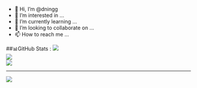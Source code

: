 - 👋 Hi, I’m @dningg
- 👀 I’m interested in ...
- 🌱 I’m currently learning ...
- 💞️ I’m looking to collaborate on ...
- 📫 How to reach me ...

##📊GitHub Stats :
![](https://github-readme-stats.vercel.app/api?username=dningg&theme=radical&hide_border=false&include_all_commits=false&count_private=false)<br/>
![](https://github-readme-streak-stats.herokuapp.com/?user=dningg&theme=radical&hide_border=false)<br/>
![](https://github-readme-stats.vercel.app/api/top-langs/?username=dningg&theme=radical&hide_border=false&include_all_commits=false&count_private=false&layout=compact)

---
[![](https://visitcount.itsvg.in/api?id=dningg&icon=0&color=0)](https://visitcount.itsvg.in)

<!---
dningg/dningg is a ✨ special ✨ repository because its `README.md` (this file) appears on your GitHub profile.
--->
